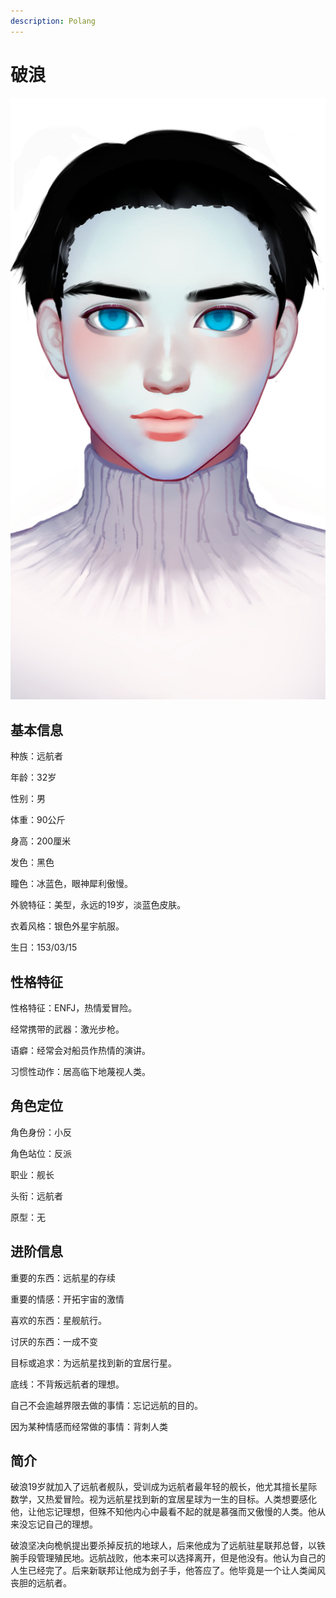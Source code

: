 ```yaml
---
description: Polang
---
```


# 破浪

![破浪](../../.gitbook/assets/po-lang-.jpg)

## **基本信息**

种族：远航者

年龄：32岁

性别：男

体重：90公斤

身高：200厘米

发色：黑色

瞳色：冰蓝色，眼神犀利傲慢。

外貌特征：美型，永远的19岁，淡蓝色皮肤。

衣着风格：银色外星宇航服。

生日：153/03/15

## **性格特征**

性格特征：ENFJ，热情爱冒险。

经常携带的武器：激光步枪。

语癖：经常会对船员作热情的演讲。

习惯性动作：居高临下地蔑视人类。

## **角色定位**

角色身份：小反

角色站位：反派

职业：舰长

头衔：远航者

原型：无

## **进阶信息**

重要的东西：远航星的存续

重要的情感：开拓宇宙的激情

喜欢的东西：星舰航行。

讨厌的东西：一成不变

目标或追求：为远航星找到新的宜居行星。

底线：不背叛远航者的理想。

自己不会逾越界限去做的事情：忘记远航的目的。

因为某种情感而经常做的事情：背刺人类

## **简介**

破浪19岁就加入了远航者舰队，受训成为远航者最年轻的舰长，他尤其擅长星际数学，又热爱冒险。视为远航星找到新的宜居星球为一生的目标。人类想要感化他，让他忘记理想，但殊不知他内心中最看不起的就是慕强而又傲慢的人类。他从来没忘记自己的理想。

破浪坚决向桅帆提出要杀掉反抗的地球人，后来他成为了远航驻星联邦总督，以铁腕手段管理殖民地。远航战败，他本来可以选择离开，但是他没有。他认为自己的人生已经完了。后来新联邦让他成为刽子手，他答应了。他毕竟是一个让人类闻风丧胆的远航者。
